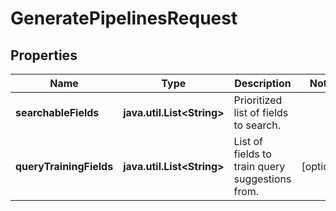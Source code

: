 # GeneratePipelinesRequest

## Properties

Name | Type | Description | Notes
------------ | ------------- | ------------- | -------------
**searchableFields** | **java.util.List&lt;String&gt;** | Prioritized list of fields to search. |
**queryTrainingFields** | **java.util.List&lt;String&gt;** | List of fields to train query suggestions from. |  [optional]



